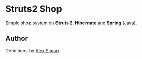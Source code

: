# Struts2 Shop

Simple shop system on **Struts 2**, **Hibernate** and **Spring** (Java).

## Author

Definitions by [Alex Siman](https://github.com/siman)

